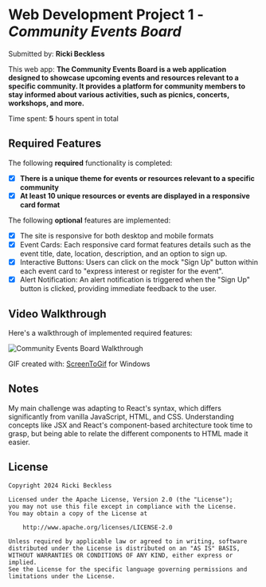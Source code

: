 # Web Development Project 1 - *Community Events Board*

Submitted by: **Ricki Beckless**

This web app: **The Community Events Board is a web application designed to showcase upcoming events and resources relevant to a specific community. It provides a platform for community members to stay informed about various activities, such as picnics, concerts, workshops, and more.**

Time spent: **5** hours spent in total

## Required Features

The following **required** functionality is completed:

- [X] **There is a unique theme for events or resources relevant to a specific community**
- [X] **At least 10 unique resources or events are displayed in a responsive card format**

The following **optional** features are implemented:

- [X] The site is responsive for both desktop and mobile formats
- [X] Event Cards: Each responsive card format features details such as the event title, date, location, description, and an option to sign up.
- [X] Interactive Buttons: Users can click on the mock "Sign Up" button within each event card to "express interest or register for the event".
- [X] Alert Notification: An alert notification is triggered when the "Sign Up" button is clicked, providing immediate feedback to the user.

## Video Walkthrough

Here's a walkthrough of implemented required features:

![Community Events Board Walkthrough](https://i.ibb.co/X46dqkV/Code-Path-Project-One-Walkthrough-1.gif)


GIF created with: [ScreenToGif](https://www.screentogif.com/) for Windows

## Notes

My main challenge was adapting to React's syntax, which differs significantly from vanilla JavaScript, HTML, and CSS. Understanding concepts like JSX and React's component-based architecture took time to grasp, but being able to relate the different components to HTML made it easier.

## License

    Copyright 2024 Ricki Beckless

    Licensed under the Apache License, Version 2.0 (the "License");
    you may not use this file except in compliance with the License.
    You may obtain a copy of the License at

        http://www.apache.org/licenses/LICENSE-2.0

    Unless required by applicable law or agreed to in writing, software distributed under the License is distributed on an "AS IS" BASIS, WITHOUT WARRANTIES OR CONDITIONS OF ANY KIND, either express or implied.
    See the License for the specific language governing permissions and limitations under the License.